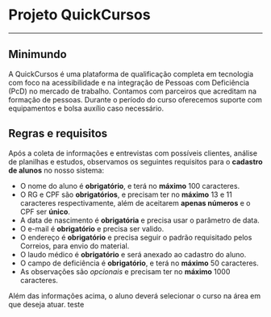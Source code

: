 # Projeto QuickCursos
---

## Minimundo

A QuickCursos é uma plataforma de qualificação completa em tecnologia com foco na acessibilidade e na integração de Pessoas com Deficiência (PcD) no mercado de trabalho. Contamos com parceiros que acreditam na formação de pessoas. Durante o período do curso oferecemos suporte com equipamentos e bolsa auxílio caso necessário.

<!---<img src="#" width="300" height="300">-->

## Regras e requisitos

Após a coleta de informações e entrevistas com possíveis clientes, análise de planilhas e estudos, observamos os seguintes requisitos para o **cadastro de alunos** no nosso sistema:

- O nome do aluno é **obrigatório**, e terá no **máximo** 100 caracteres.
- O RG e CPF são **obrigatórios**, e precisam ter no **máximo** 13 e 11 caracteres respectivamente, além de aceitarem **apenas números** e o CPF ser **único**.
- A data de nascimento é **obrigatória** e precisa usar o parâmetro de data.
- O e-mail é **obrigatório** e precisa ser valido.
- O endereço é **obrigatório** e precisa seguir o padrão requisitado pelos Correios, para envio do material.
- O laudo médico é **obrigatório** e será anexado ao cadastro do aluno.
- O campo de deficiência é **obrigatório**, e terá no **máximo** 50 caracteres.
- As observações são *opcionais* e precisam ter no **máximo** 1000 caracteres.

Além das informações acima, o aluno deverá selecionar o curso na área em que deseja atuar.
  teste 
  